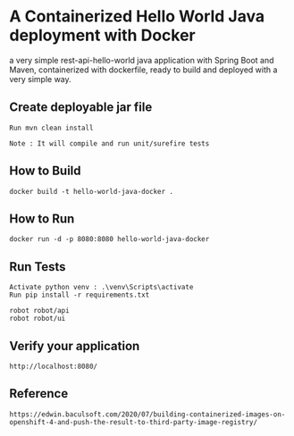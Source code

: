# A Containerized Hello World Java deployment with Docker 

a very simple rest-api-hello-world java application with Spring Boot and Maven, containerized with dockerfile, ready to build and deployed with a very simple way.

## Create deployable jar file
```
Run mvn clean install

Note : It will compile and run unit/surefire tests
``` 
## How to Build
```
docker build -t hello-world-java-docker .
```  

## How to Run
```
docker run -d -p 8080:8080 hello-world-java-docker
```
## Run Tests
```
Activate python venv : .\venv\Scripts\activate
Run pip install -r requirements.txt

robot robot/api
robot robot/ui
```
## Verify your application
```
http://localhost:8080/
```
## Reference
```
https://edwin.baculsoft.com/2020/07/building-containerized-images-on-openshift-4-and-push-the-result-to-third-party-image-registry/
```